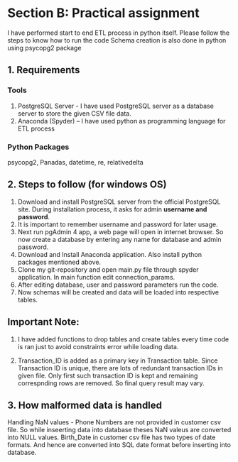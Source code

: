 # Section B: Practical assignment
I have performed start to end ETL process in python itself. Please follow the steps to know how to run the code
Schema creation is also done in python using psycopg2 package 


## 1. Requirements 
### Tools 
1. PostgreSQL Server - I have used PostgreSQL server as a database server to store the given CSV file data.
2. Anaconda (Spyder) – I have used python as programming language for ETL process
### Python Packages 
psycopg2, Panadas, datetime, re, relativedelta

## 2. Steps to follow (for windows OS) 
1. Download and install PostgreSQL server from the official PostgreSQL site. During installation process, it asks for admin **username and password**. 
2. It is important to remember username and password for later usage.
3. Next run pgAdmin 4 app, a web page will open in internet browser. So now create a database by entering any name for database and admin password.
4. Download and Install Anaconda application. Also install python packages mentioned above.
5. Clone my git-repository and open main.py file through spyder application. In main function edit connection_params.
6. After editing database, user and password parameters run the code.
7. Now schemas will be created and data will be loaded into respective tables.


## Important Note: 

1. I have added functions to drop tables and create tables every time code is ran just to avoid constraints error while loading data.

2. Transaction_ID is added as a primary key in Transaction table. Since Transaction ID is unique, there are lots of redundant transaction IDs in given file. Only first such transaction ID is kept and remaining correspnding rows are removed. So final query result may vary.

## 3. How malformed data is handled 

Handling NaN values - Phone Numbers are not provided in customer csv file. So while inseerting data into database theses NaN valeus are converted into NULL values.
Birth_Date in customer csv file has two types of date formats. And hence are converted into SQL date format before inserting into database.
